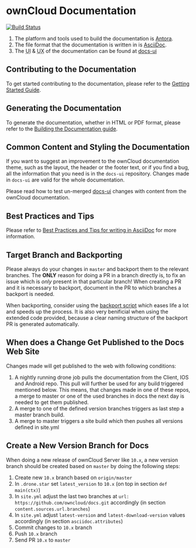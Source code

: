 # ownCloud Documentation

[![Build Status](http://drone.owncloud.com/api/badges/owncloud/docs/status.svg?branch=master)](http://drone.owncloud.com/owncloud/docs)

1. The platform and tools used to build the documentation is [Antora](./docs/what-is-antora.md).
2. The file format that the documentation is written in is [AsciiDoc](./docs/what-is-asciidoc.md).
3. The <abbr title="User Interface">UI</abbr> & <abbr title="User Experience">UX</abbr> of the documentation can be found at [docs-ui](https://github.com/owncloud/docs-ui)

## Contributing to the Documentation

To get started contributing to the documentation, please refer to the [Getting Started Guide](./docs/getting-started.md).

## Generating the Documentation

To generate the documentation, whether in HTML or PDF format, please refer to the [Building the Documentation guide](./docs/build-the-docs.md).

## Common Content and Styling the Documentation

If you want to suggest an improvement to the ownCloud documentation theme, such as the layout, the header or the footer text, or if you find a bug, all the information that you need is in the `docs-ui` repository. Changes made in `docs-ui` are valid for the whole documentation.

Please read how to test un-merged [docs-ui](./docs/test-ui-bundle.md) changes with content from the ownCloud documentation.

## Best Practices and Tips

Please refer to [Best Practices and Tips for writing in AsciiDoc](./docs/best-practices.md) for more information.

## Target Branch and Backporting

Please always do your changes in `master` and backport them to the relevant branches.
The **ONLY** reason for doing a PR in a branch directly is, to fix an issue which is
_only_ present in that particular branch! When creating a PR and it is necessary to backport,
document in the PR to which branches a backport is needed.

When backporting, consider using the [backport script](https://doc.owncloud.com/server/developer_manual/general/backporting.html)
which eases life a lot and speeds up the process. It is also very benificial when using the
extended code provided, because a clear naming structure of the backport PR is generated automatically.

## When does a Change Get Published to the Docs Web Site

Changes made will get published to the web with following conditions:

1. A nightly running drone job pulls the documentation from the Client, IOS and Android repo.
This pull will further be used for any build triggered mentioned below. This means, that changes made in one of these
repos, a merge to master or one of the used branches in docs the next day is needed to get them published.
2. A merge to one of the defined version branches triggers as last step a master branch build.
3. A merge to master triggers a site build which then pushes all versions defined in site.yml

## Create a New Version Branch for Docs

When doing a new release of ownCloud Server like `10.x`, a new version branch should be created based on
`master` by doing the following steps:

1. Create new `10.x` branch based on `origin/master`
2. In `.drone.star` set `latest_version` to `10.x` (on top in section `def main(ctx)`)
3. In `site.yml` adjust the last two branches at `url: https://github.com/owncloud/docs.git` accordingly
(in section `content.sources.url.branches`)
4. In `site.yml` adjust `latest-version` and `latest-download-version` values accordingly
(in section `asciidoc.attributes`)
5. Commit changes to `10.x` branch
6. Push `10.x` branch
7. Send PR `10.x` to `master`
